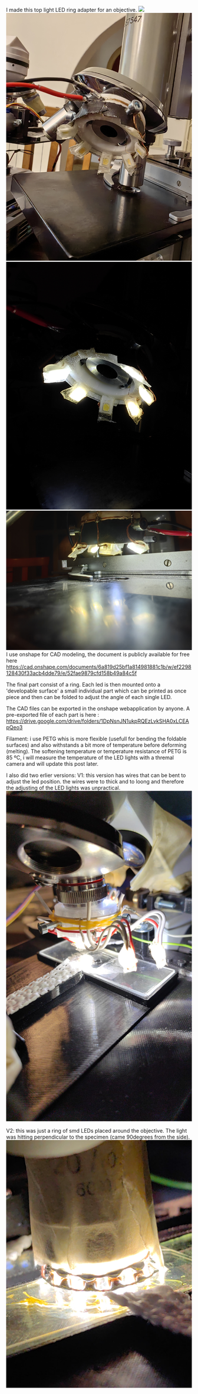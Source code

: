 I made this top light LED ring adapter for an objective. 
![](./output2.gif)
![](./IMG_20240517_210803.jpg)
![](./IMG_20240517_210824.jpg)
![](./IMG_20240517_210839.jpg)
I use onshape for CAD modeling, the document is publicly available for free here https://cad.onshape.com/documents/6a819d25bf1a814981881c1b/w/ef2298128430f33acb4dde79/e/52fae9879cfd158b49a84c5f

The final part consist of a ring. Each led is then mounted onto a 'developable surface' a small individual part which can be printed as once piece and then can be folded to adjust the angle of each single LED. 

The CAD files can be exported in the onshape webapplication by anyone. 
A pre-exported file of each part is here : 
https://drive.google.com/drive/folders/1DpNsnJN1ukpRQEzLvkSHA0xLCEApQeo3

Filament: i use PETG whis is more flexible (usefull for bending the foldable surfaces) and also withstands a bit more of temperature before deforming (melting). The softening temperature or temperature resistance of PETG is 85 ºC, i will measure the temperature of the LED lights with a thremal camera and will update this post later. 

I also did two erlier versions: 
V1: this version has wires that can be bent to adjust the led position. the wires were to thick and to loong and therefore the adjusting of the LED lights was unpractical. 
![](./v1.jpeg)


V2: this was just a ring of smd LEDs placed around the objective. The light was hitting perpendicular to the specimen (came 90degrees from the side). 
![](./v2.jpeg)

